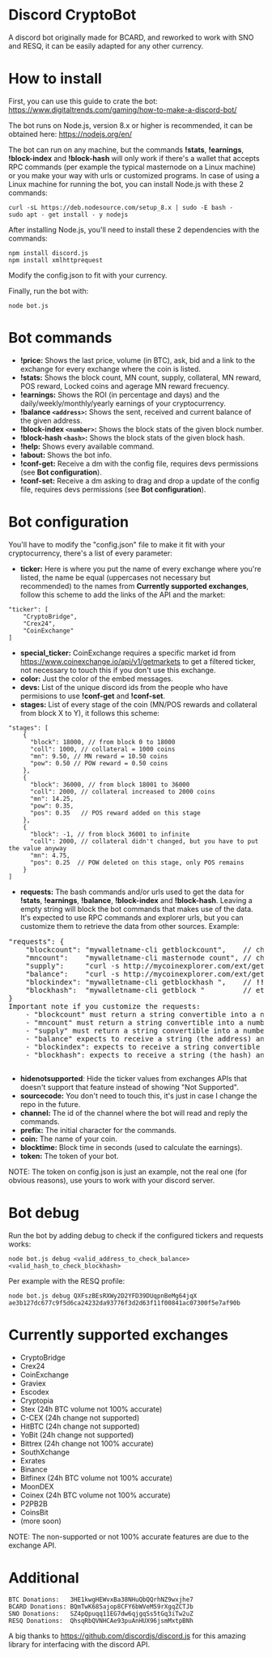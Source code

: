 # Discord CryptoBot

A discord bot originally made for BCARD, and reworked to work with SNO and RESQ, it can be easily adapted for any other currency.

# How to install

First, you can use this guide to crate the bot: https://www.digitaltrends.com/gaming/how-to-make-a-discord-bot/

The bot runs on Node.js, version 8.x or higher is recommended, it can be obtained here: https://nodejs.org/en/ 

The bot can run on any machine, but the commands **!stats**, **!earnings**, **!block-index** and **!block-hash** will only work if there's a wallet that accepts RPC commands (per example the typical masternode on a Linux machine) or you make your way with urls or customized programs.
In case of using a Linux machine for running the bot, you can install Node.js with these 2 commands:
```
curl -sL https://deb.nodesource.com/setup_8.x | sudo -E bash -
sudo apt - get install - y nodejs
```
After installing Node.js, you'll need to install these 2 dependencies with the commands:
```
npm install discord.js
npm install xmlhttprequest
```
Modify the config.json to fit with your currency.

Finally, run the bot with:
```
node bot.js
```

# Bot commands

- **!price:** Shows the last price, volume (in BTC), ask, bid and a link to the exchange for every exchange where the coin is listed.
- **!stats:** Shows the block count, MN count, supply, collateral, MN reward, POS reward, Locked coins and agerage MN reward frecuency.
- **!earnings:** Shows the ROI (in percentage and days) and the daily/weekly/monthly/yearly earnings of your cryptocurrency.
- **!balance ```<address>```:** Shows the sent, received and current balance of the given address.
- **!block-index ```<number>```:** Shows the block stats of the given block number.
- **!block-hash ```<hash>```:** Shows the block stats of the given block hash.
- **!help:** Shows every available command.
- **!about:** Shows the bot info.
- **!conf-get:** Receive a dm with the config file, requires devs permissions (see **Bot configuration**).
- **!conf-set:** Receive a dm asking to drag and drop a update of the config file, requires devs permissions (see **Bot configuration**).

# Bot configuration

You'll have to modify the "config.json" file to make it fit with your cryptocurrency, there's a list of every parameter:

- **ticker:** Here is where you put the name of every exchange where you're listed, the name be equal (uppercases not necessary but recommended) to the names from **Currently supported exchanges**, follow this scheme to add the links of the API and the market: 
```
"ticker": [
    "CryptoBridge",
    "Crex24",
    "CoinExchange"
]
```
- **special_ticker:** CoinExchange requires a specific market id from https://www.coinexchange.io/api/v1/getmarkets to get a filtered ticker, not necessary to touch this if you don't use this exchange.
- **color:** Just the color of the embed messages.
- **devs:** List of the unique discord ids from the people who have permisions to use **!conf-get** and **!conf-set**.
- **stages:** List of every stage of the coin (MN/POS rewards and collateral from block X to Y), it follows this scheme: 
```
"stages": [
    {
      "block": 18000, // from block 0 to 18000
      "coll": 1000, // collateral = 1000 coins
      "mn": 9.50, // MN reward = 10.50 coins
      "pow": 0.50 // POW reward = 0.50 coins
    },
    {
      "block": 36000, // from block 18001 to 36000
      "coll": 2000, // collateral increased to 2000 coins
      "mn": 14.25,
      "pow": 0.35,
      "pos": 0.35   // POS reward added on this stage
    },
    {
      "block": -1, // from block 36001 to infinite
      "coll": 2000, // collateral didn't changed, but you have to put the value anyway
      "mn": 4.75,
      "pos": 0.25  // POW deleted on this stage, only POS remains
    }
]
```
- **requests:** The bash commands and/or urls used to get the data for **!stats**, **!earnings**, **!balance**, **!block-index** and **!block-hash**. Leaving a empty string will block the bot commands that makes use of the data. It's expected to use RPC commands and explorer urls, but you can customize them to retrieve the data from other sources. Example:
<pre>
"requests": {
    "blockcount": "mywalletname-cli getblockcount",    // change for: "curl http://mycoinexplorer.com/api/getblockcount" 
    "mncount":    "mywalletname-cli masternode count", // change for: "customprogramMNcount.exe" 
    "supply":     "curl -s http://mycoinexplorer.com/ext/getmoneysupply", // change for: "customprogram supply"
    "balance":    "curl -s http://mycoinexplorer.com/ext/getaddress/",    // change for: "" and <b>!balance</b> will be blocked
    "blockindex": "mywalletname-cli getblockhash ",    // <b>!!!</b> trailing space added on purpose or won't work, remove it only if using a url, same for "balance" and "blockhash"
    "blockhash":  "mywalletname-cli getblock "         // etc...
}
Important note if you customize the requests: 
    - "blockcount" must return a string convertible into a number.
    - "mncount" must return a string convertible into a number (some wallets returns a json, you can use "mywalletname-cli masternode count | jq .attributename" on the request string to give it the number, same works for urls, get jq here: <a href= "https://stedolan.github.io/jq/">https://stedolan.github.io/jq/</a>).
    - "supply" must return a string convertible into a number.
    - "balance" expects to receive a string (the address) and must return a json type string with a number or string in three attributes called "sent", "received" and "balance".
    - "blockindex": expects to receive a string convertible into a number and must return a string that indicates the block hash of the given block number.
    - "blockhash": expects to receive a string (the hash) and must return a json type string with the attributes "height": (block number), "hash": (block hash), "confirmations": (number), "size": (size of the block), "previousblockhash": (last block hash), "nextblockhash": (next block hash) and "tx": [ (list of the block transactions) ].

</pre>
- **hidenotsupported**: Hide the ticker values from exchanges APIs that doesn't support that feature instead of showing "Not Supported".
- **sourcecode:** You don't need to touch this, it's just in case I change the repo in the future.
- **channel:** The id of the channel where the bot will read and reply the commands.
- **prefix:** The initial character for the commands.
- **coin:** The name of your coin.
- **blocktime:** Block time in seconds (used to calculate the earnings).
- **token:** The token of your bot.

NOTE: The token on config.json is just an example, not the real one (for obvious reasons), use yours to work with your discord server.

# Bot debug

Run the bot by adding debug to check if the configured tickers and requests works:
```
node bot.js debug <valid_address_to_check_balance> <valid_hash_to_check_blockhash>
```
Per example with the RESQ profile: 
```
node bot.js debug QXFszBEsRXWy2D2YFD39DUqpnBeMg64jqX ae3b127dc677c9f5d6ca24232da93776f3d2d63f11f00841ac07300f5e7af90b
```
# Currently supported exchanges

- CryptoBridge
- Crex24
- CoinExchange
- Graviex
- Escodex
- Cryptopia
- Stex (24h BTC volume not 100% accurate)
- C-CEX (24h change not supported)
- HitBTC (24h change not supported)
- YoBit (24h change not supported)
- Bittrex (24h change not 100% accurate)
- SouthXchange
- Exrates
- Binance
- Bitfinex (24h BTC volume not 100% accurate)
- MoonDEX
- Coinex (24h BTC volume not 100% accurate)
- P2PB2B
- CoinsBit
- (more soon)

NOTE: The non-supported or not 100% accurate features are due to the exchange API.

# Additional

```
BTC Donations:   3HE1kwgHEWvxBa38NHuQbQQrhNZ9wxjhe7
BCARD Donations: BQmTwK685ajop8CFY6bWVeM59rXgqZCTJb
SNO Donations:   SZ4pQpuqq11EG7dw6qjgqSs5tGq3iTw2uZ
RESQ Donations:  QhsqRbQVNHCAe93puAnHUX96jsmMxtpBNh
```

A big thanks to https://github.com/discordjs/discord.js for this amazing library for interfacing with the discord API.
